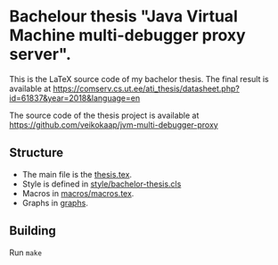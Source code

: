 # Bachelour thesis "Java Virtual Machine multi-debugger proxy server".

This is the LaTeX source code of my bachelor thesis.
The final result is available at https://comserv.cs.ut.ee/ati_thesis/datasheet.php?id=61837&year=2018&language=en

The source code of the thesis project is available at https://github.com/veikokaap/jvm-multi-debugger-proxy

## Structure 

 * The main file is the [thesis.tex](thesis.tex).
 * Style is defined in [style/bachelor-thesis.cls](style/bachelor-thesis.cls) 
 * Macros in [macros/macros.tex](macros/macros.tex).
 * Graphs in [graphs](graphs).
 
## Building

Run `make`
